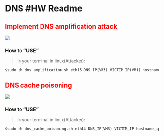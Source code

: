 DNS #HW Readme
===

## <font color=red>Implement DNS amplification attack</font>
![](https://i.imgur.com/mf3gmug.png)

### How to “USE”
>In your terminal in linux(Attacker):
```python
$sudo sh dns_amplification.sh eth15 DNS_IP(VM3) VICTIM_IP(VM1) hostname
```


## <font color=red>DNS cache poisoning</font>
![](https://i.imgur.com/JHLS26X.png)

### How to “USE”
>In your terminal in linux(Attacker):
```python
$sudo sh dns_cache_poisoning.sh eth14 DNS_IP(VM3) VICTIM_IP hostname_ip
```





